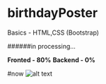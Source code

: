 # birthdayPoster
Basics - HTML,CSS (Bootstrap)

######in processing...

**Fronted - 80%**
**Backend - 0%**


#now
![alt text](https://github.com/meminsahin/birthdayPoster/blob/master/start-image.png?raw=true)
